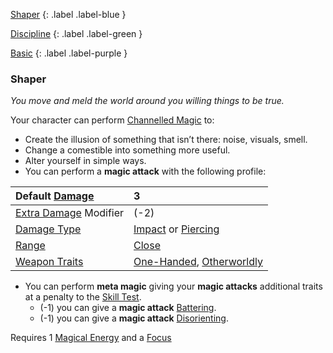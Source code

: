 
[Shaper](Game/Character-Development#Shaper)
{: .label .label-blue }

[Discipline](Game/Character-Development#Discipline)
{: .label .label-green }

[Basic](Game/Character-Development#Basic)
{: .label .label-purple }
### Shaper
*You move and meld the world around you willing things to be true.*

Your character can perform [Channelled Magic](Magic#Channelled%20Magic) to:
- Create the illusion of something that isn’t there: noise, visuals, smell.
- Change a comestible into something more useful.
- Alter yourself in simple ways.
- You can perform a **magic attack** with the following profile:

| Default [Damage](Game/Core/Weapons#Damage)                | 3                                                                                        |
| :-------------------------------------------------------- | :--------------------------------------------------------------------------------------- |
| [Extra Damage](Game/Core/Attacks#Extra%20Damage) Modifier | (-2)                                                                                     |
| [Damage Type](Core/Weapons#Damage%20Type)                 | [Impact](Game/Core/Injury#Impact) or [Piercing](Game/Core/Injury#Piercing)               |
| [Range](Core/Weapons#Range)                               | [Close](Game/Core/Movement#Close)                                                        |
| [Weapon Traits](Core/Weapon-Traits)                       | [One-Handed](Game/Core/Blocks/One-Handed), [Otherworldly](Game/Core/Blocks/Otherworldly) |

* You can perform **meta magic** giving your **magic attacks** additional traits at a penalty to the [Skill Test](Game/Core/Terminology#Skill%20Test).
	- (-1) you can give a **magic attack** [Battering](Game/Core/Blocks/Battering).
	- (-1) you can give a **magic attack** [Disorienting](Game/Core/Blocks/Disorienting).

Requires 1 [Magical Energy](Magic#Magical%20Energy) and a [Focus](Game/Example-Gear#Focus)